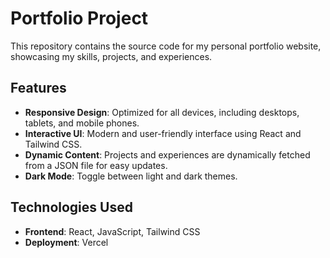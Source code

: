 # Portfolio Project

This repository contains the source code for my personal portfolio website, showcasing my skills, projects, and experiences.

## Features

- **Responsive Design**: Optimized for all devices, including desktops, tablets, and mobile phones.
- **Interactive UI**: Modern and user-friendly interface using React and Tailwind CSS.
- **Dynamic Content**: Projects and experiences are dynamically fetched from a JSON file for easy updates.
- **Dark Mode**: Toggle between light and dark themes.

## Technologies Used

- **Frontend**: React, JavaScript, Tailwind CSS
- **Deployment**: Vercel

